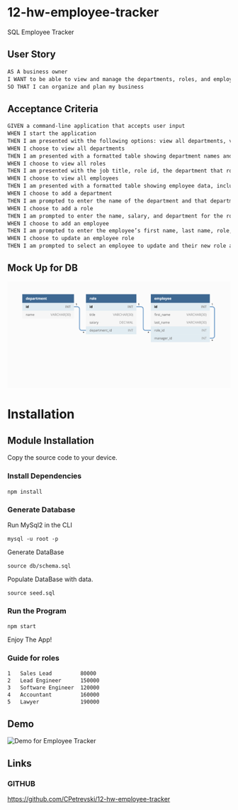 # 12-hw-employee-tracker
SQL Employee Tracker

## User Story

```md
AS A business owner
I WANT to be able to view and manage the departments, roles, and employees in my company
SO THAT I can organize and plan my business
```

## Acceptance Criteria

```md
GIVEN a command-line application that accepts user input
WHEN I start the application
THEN I am presented with the following options: view all departments, view all roles, view all employees, add a department, add a role, add an employee, and update an employee role
WHEN I choose to view all departments
THEN I am presented with a formatted table showing department names and department ids
WHEN I choose to view all roles
THEN I am presented with the job title, role id, the department that role belongs to, and the salary for that role
WHEN I choose to view all employees
THEN I am presented with a formatted table showing employee data, including employee ids, first names, last names, job titles, departments, salaries, and managers that the employees report to
WHEN I choose to add a department
THEN I am prompted to enter the name of the department and that department is added to the database
WHEN I choose to add a role
THEN I am prompted to enter the name, salary, and department for the role and that role is added to the database
WHEN I choose to add an employee
THEN I am prompted to enter the employee’s first name, last name, role, and manager, and that employee is added to the database
WHEN I choose to update an employee role
THEN I am prompted to select an employee to update and their new role and this information is updated in the database 
```

## Mock Up for DB

<img src="./assets/img/db-mock.png">

# Installation

## Module Installation

Copy the source code to your device.

### Install Dependencies

```
npm install
```

### Generate Database

Run MySql2 in the CLI

```
mysql -u root -p
```

Generate DataBase

```
source db/schema.sql
```
Populate DataBase with data. 
```
source seed.sql
```

### Run the Program

```
npm start
```

Enjoy The App!

### Guide for roles

```
1   Sales Lead         80000 
2   Lead Engineer      150000
3   Software Engineer  120000
4   Accountant         160000
5   Lawyer             190000
```

## Demo

![Demo for Employee Tracker](./assets/img/ep.gif)

## Links

### GITHUB

https://github.com/CPetrevski/12-hw-employee-tracker